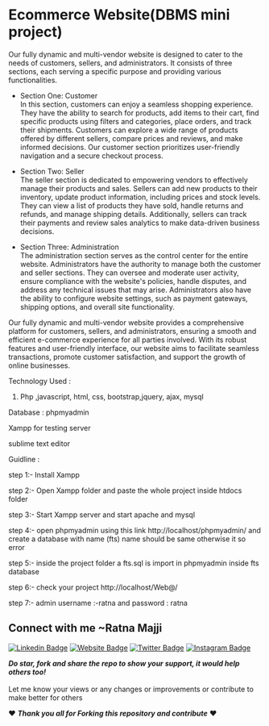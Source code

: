 # Ecommerce Website(DBMS mini project) 

Our fully dynamic and multi-vendor website is designed to cater to the needs of customers, sellers, and administrators. It consists of three sections, each serving a specific purpose and providing various functionalities.

- Section One: Customer<br>
In this section, customers can enjoy a seamless shopping experience. They have the ability to search for products, add items to their cart, find specific products using filters and categories, place orders, and track their shipments. Customers can explore a wide range of products offered by different sellers, compare prices and reviews, and make informed decisions. Our customer section prioritizes user-friendly navigation and a secure checkout process.

- Section Two: Seller<br>
The seller section is dedicated to empowering vendors to effectively manage their products and sales. Sellers can add new products to their inventory, update product information, including prices and stock levels. They can view a list of products they have sold, handle returns and refunds, and manage shipping details. Additionally, sellers can track their payments and review sales analytics to make data-driven business decisions.

- Section Three: Administration<br>
The administration section serves as the control center for the entire website. Administrators have the authority to manage both the customer and seller sections. They can oversee and moderate user activity, ensure compliance with the website's policies, handle disputes, and address any technical issues that may arise. Administrators also have the ability to configure website settings, such as payment gateways, shipping options, and overall site functionality.

Our fully dynamic and multi-vendor website provides a comprehensive platform for customers, sellers, and administrators, ensuring a smooth and efficient e-commerce experience for all parties involved. With its robust features and user-friendly interface, our website aims to facilitate seamless transactions, promote customer satisfaction, and support the growth of online businesses.

Technology Used :

1) Php ,javascript, html, css, bootstrap,jquery, ajax, mysql

Database : phpmyadmin

Xampp for testing server

sublime text editor

Guidline :

step 1:- Install Xampp

step 2:- Open Xampp folder and paste the whole project inside htdocs folder

step 3:- Start Xampp server and start apache and mysql

step 4:- open phpmyadmin using this link http://localhost/phpmyadmin/ and create a database with name (fts) name should be same otherwise it so error

step 5:- inside the project folder a fts.sql is import in phpmyadmin inside fts database

step 6:- check your project http://localhost/Web@/

step 7:- admin username :-ratna and password : ratna


## Connect with me ~Ratna Majji

[![Linkedin Badge](https://img.shields.io/badge/-LinkedIn-0e76a8?style=flat-square&logo=Linkedin&logoColor=white)](https://www.linkedin.com/in/rajesh-rathore-0501/)
[![Website Badge](https://img.shields.io/badge/Website-3b5998?style=flat-square&logo=google-chrome&logoColor=white)](https://linktr.ee/rajesh_rathore)
[![Twitter Badge](https://img.shields.io/badge/-Twitter-00acee?style=flat-square&logo=Twitter&logoColor=white)](https://twitter.com/Rajesh946055)
[![Instagram Badge](https://img.shields.io/badge/-Instagram-e4405f?style=flat-square&logo=Instagram&logoColor=white)](https://www.instagram.com/raj_rathod1313/?hl=en)


***Do star, fork and share the repo to show your support, it would help others too!***   <br>
 <br>
 Let me know your views or any changes or improvements or contribute to make better for others 
 
 :heart: ***Thank you all for Forking this repository and contribute***  :heart:
